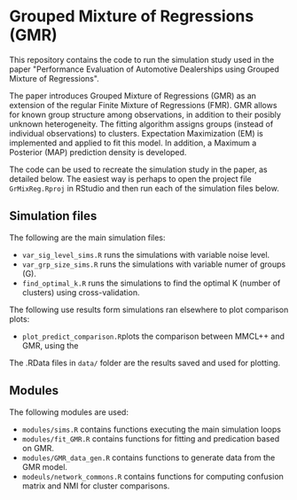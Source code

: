# Grouped Mixture of Regressions (GMR)

This repository contains the code to run the simulation study used in the paper "Performance Evaluation of Automotive
Dealerships using Grouped Mixture of Regressions".

The paper introduces Grouped Mixture of Regressions (GMR) as an extension of the regular Finite Mixture of Regressions (FMR). GMR allows for known group structure among observations, in addition to their posibly unknown heterogeneity. The fitting algorithm assigns groups (instead of individual observations) to clusters. Expectation Maximization (EM) is implemented and applied to fit this model. In addition, a Maximum a Posterior (MAP) prediction density is developed. 

The code can be used to recreate the simulation study in the paper, as detailed below. The easiest way is perhaps to open  the project file `GrMixReg.Rproj` in RStudio and then run each of the simulation files below.

## Simulation files
The following are the main simulation files:

* `var_sig_level_sims.R` runs the simulations with variable noise level.
* `var_grp_size_sims.R` runs the simulations with variable numer of groups (G).
* `find_optimal_k.R` runs the simulations to find the optimal K (number of clusters) using cross-validation.

The following use results form simulations ran elsewhere to plot comparison plots:

* `plot_predict_comparison.R`plots the comparison between MMCL++ and GMR, using the 

The .RData files in `data/` folder are the results saved and used for plotting.

## Modules
The following modules are used:

* `modules/sims.R` contains functions executing the main simulation loops
* `modules/fit_GMR.R` contains functions for fitting and predication based on GMR.
* `modules/GMR_data_gen.R` contains functions to generate data from the GMR model.
* `modeuls/network_commons.R` contains functions for computing confusion matrix and NMI for cluster comparisons.




